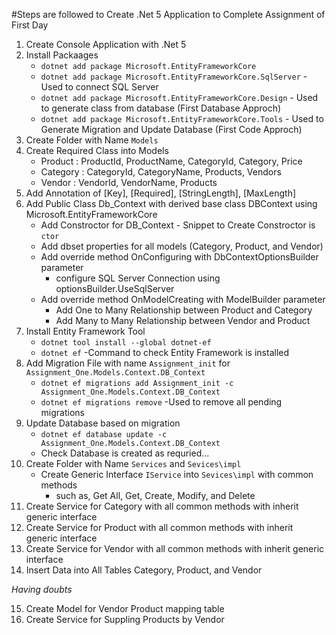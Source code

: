 ﻿#Steps are followed to Create .Net 5 Application to Complete Assignment of First Day
1. Create Console Application with .Net 5
2. Install Packaages
	- `dotnet add package Microsoft.EntityFrameworkCore`
	- `dotnet add package Microsoft.EntityFrameworkCore.SqlServer` - Used to connect SQL Server
	- `dotnet add package Microsoft.EntityFrameworkCore.Design` - Used to generate class from database (First Database Approch)
	- `dotnet add package Microsoft.EntityFrameworkCore.Tools` - Used to Generate Migration and Update Database (First Code Approch)
3. Create Folder with Name `Models`
4. Create Required Class into Models
	- Product : ProductId, ProductName, CategoryId, Category, Price
	- Category : CategoryId, CategoryName, Products, Vendors
	- Vendor : VendorId, VendorName, Products
5. Add Annotation of [Key], [Required], [StringLength], [MaxLength]
6. Add Public Class Db_Context with derived base class DBContext using Microsoft.EntityFrameworkCore
	- Add Constroctor for DB_Context - Snippet to Create Constroctor is `ctor`
	- Add dbset properties for all models (Category, Product, and Vendor)
	- Add override method OnConfiguring with DbContextOptionsBuilder parameter 
		- configure SQL Server Connection using optionsBuilder.UseSqlServer
	- Add override method OnModelCreating with ModelBuilder parameter
		- Add One to Many Relationship between Product and Category
		- Add Many to Many Relationship between Vendor and Product
7. Install Entity Framework Tool
	- `dotnet tool install --global dotnet-ef`
	- `dotnet ef` -Command to check Entity Framework is installed
8. Add Migration File with name `Assignment_init` for `Assignment_One.Models.Context.DB_Context`
	- `dotnet ef migrations add Assignment_init -c Assignment_One.Models.Context.DB_Context`
	- `dotnet ef migrations remove` -Used to remove all pending migrations
9. Update Database based on migration
	- `dotnet ef database update -c Assignment_One.Models.Context.DB_Context`
	- Check Database is created as requried...
10. Create Folder with Name `Services` and `Sevices\impl`
	- Create Generic Interface `IService` into `Sevices\impl` with common methods
		- such as, Get All, Get, Create, Modify, and Delete
11. Create Service for Category with all common methods with inherit generic interface
12. Create Service for Product with all common methods with inherit generic interface
13. Create Service for Vendor with all common methods with inherit generic interface
14. Insert Data into All Tables Category, Product, and Vendor

*Having doubts*

15. Create Model for Vendor Product mapping table
16. Create Service for Suppling Products by Vendor


